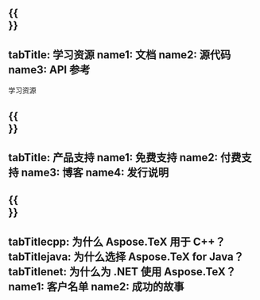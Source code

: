 ﻿---
translation: true
deploy: false
---

{{<section learningresources>}}
---
tabTitle: 学习资源
name1: 文档
name2: 源代码
name3: API 参考
---

学习资源

{{<section support>}}
---
tabTitle: 产品支持
name1: 免费支持
name2: 付费支持
name3: 博客
name4: 发行说明
---

{{<section why>}}
---
tabTitlecpp: 为什么 Aspose.TeX 用于 C++？
tabTitlejava: 为什么选择 Aspose.TeX for Java？
tabTitlenet: 为什么为 .NET 使用 Aspose.TeX？
name1: 客户名单
name2: 成功的故事
---




